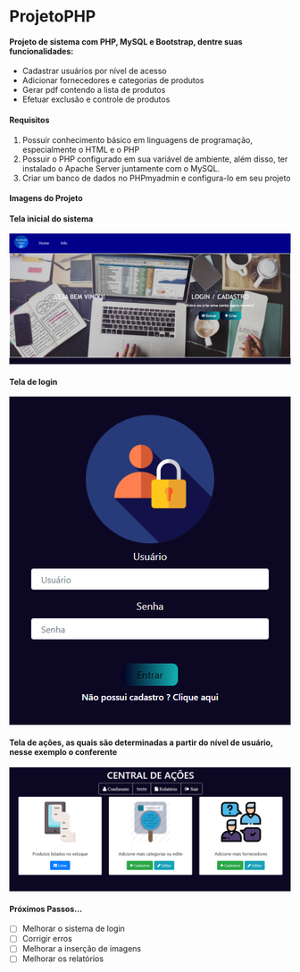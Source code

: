 # ProjetoPHP


#### **Projeto de sistema com PHP, MySQL e Bootstrap, dentre suas funcionalidades:**
* Cadastrar usuários por nível de acesso
* Adicionar fornecedores e categorias de produtos
* Gerar pdf contendo a lista de produtos
* Efetuar exclusão e controle de produtos


#### **Requisitos**
1. Possuir conhecimento básico em linguagens de programação, especialmente o HTML e o PHP
2. Possuir o PHP configurado em sua variável de ambiente, além disso, ter instalado o Apache Server juntamente com o MySQL. 
3. Criar um banco de dados no PHPmyadmin e configura-lo em seu projeto

#### **Imagens do Projeto**
#### Tela inicial do sistema
![](https://github.com/vini121423/ProjetoPHP/blob/master/img/homepage.PNG)


#### Tela de login
![](https://github.com/vini121423/ProjetoPHP/blob/master/img/login.PNG)


#### Tela de ações, as quais são determinadas a partir do nível de usuário, nesse exemplo o conferente
![](https://github.com/vini121423/ProjetoPHP/blob/master/img/acoes.PNG)

#### Próximos Passos...
- [ ] Melhorar o sistema de login
- [ ] Corrigir erros
- [ ] Melhorar a inserção de imagens
- [ ] Melhorar os relatórios
